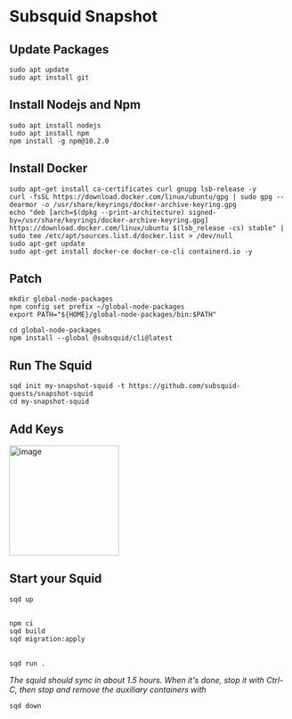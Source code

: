 # Subsquid Snapshot

## Update Packages
```
sudo apt update
sudo apt install git
```
## Install Nodejs and Npm
```
sudo apt install nodejs
sudo apt install npm
npm install -g npm@10.2.0
```
## Install Docker
```
sudo apt-get install ca-certificates curl gnupg lsb-release -y
curl -fsSL https://download.docker.com/linux/ubuntu/gpg | sudo gpg --dearmor -o /usr/share/keyrings/docker-archive-keyring.gpg
echo "deb [arch=$(dpkg --print-architecture) signed-by=/usr/share/keyrings/docker-archive-keyring.gpg] https://download.docker.com/linux/ubuntu $(lsb_release -cs) stable" | sudo tee /etc/apt/sources.list.d/docker.list > /dev/null
sudo apt-get update
sudo apt-get install docker-ce docker-ce-cli containerd.io -y
```
## Patch
```
mkdir global-node-packages
npm config set prefix ~/global-node-packages
export PATH="${HOME}/global-node-packages/bin:$PATH"

cd global-node-packages
npm install --global @subsquid/cli@latest
```
## Run The Squid
```
sqd init my-snapshot-squid -t https://github.com/subsquid-quests/snapshot-squid
cd my-snapshot-squid
```
## Add Keys
<img width="197" alt="image" src="https://github.com/xxcode2/Subsquid/assets/137141202/6000089a-7b18-40e7-8f29-05ad5284624b">


## Start your Squid
```
sqd up
```
##
```
npm ci
sqd build
sqd migration:apply
```
##
```
sqd run .
```
*The squid should sync in about 1.5 hours. When it's done, stop it with Ctrl-C, then stop and remove the auxiliary containers with*
```
sqd down
```
